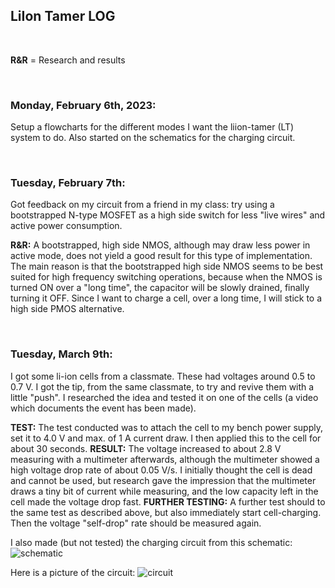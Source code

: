 ## LiIon Tamer LOG

<br>

**R&R** = Research and results

<br>

### Monday, February 6th, 2023:
Setup a flowcharts for the different modes I want the liion-tamer (LT) system to do. Also started on the schematics for the charging circuit.  

<br>

### Tuesday, February 7th:
Got feedback on my circuit from a friend in my class: try using a bootstrapped N-type MOSFET as a high side switch for less "live wires" and active power consumption. 

**R&R:** A bootstrapped, high side NMOS, although may draw less power in active mode, does not yield a good result for this type of implementation. The main reason is that the bootstrapped high side NMOS seems to be best suited for high frequency switching operations, because when the NMOS is turned ON over a "long time", the capacitor will be slowly drained, finally turning it OFF. Since I want to charge a cell, over a long time, I will stick to a high side PMOS alternative.

<br>

### Tuesday, March 9th:
I got some li-ion cells from a classmate. These had voltages around 0.5 to 0.7 V. I got the tip, from the same classmate, to try and revive them with a little "push". I researched the idea and tested it on one of the cells (a video which documents the event has been made). 

**TEST:** The test conducted was to attach the cell to my bench power supply, set it to 4.0 V and max. of 1 A current draw. I then applied this to the cell for about 30 seconds. 
**RESULT:** The voltage increased to about 2.8 V measuring with a multimeter afterwards, although the multimeter showed a high voltage drop rate of about 0.05 V/s. I initially thought the cell is dead and cannot be used, but research gave the impression that the multimeter draws a tiny bit of current while measuring, and the low capacity left in the cell made the voltage drop fast. 
**FURTHER TESTING:** A further test should to the same test as described above, but also immediately start cell-charging. Then the voltage "self-drop" rate should be measured again. 

I also made (but not tested) the charging circuit from this schematic:
![schematic](https://user-images.githubusercontent.com/18615800/224134239-04de22d5-ca76-45ea-b223-604aa53ab282.jpeg)

Here is a picture of the circuit:
![circuit](https://user-images.githubusercontent.com/18615800/224134266-80909a26-9520-4cc2-a958-81eabdf17536.JPG)
